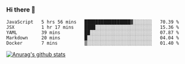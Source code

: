 ### Hi there 👋



<!--
**webB1an/webB1an** is a ✨ _special_ ✨ repository because its `README.md` (this file) appears on your GitHub profile.

Here are some ideas to get you started:

- 🔭 I’m currently working on ...
- 🌱 I’m currently learning ...
- 👯 I’m looking to collaborate on ...
- 🤔 I’m looking for help with ...
- 💬 Ask me about ...
- 📫 How to reach me: ...
- 😄 Pronouns: ...
- ⚡ Fun fact: ...
-->

<!--START_SECTION:waka-->
```text
JavaScript   5 hrs 56 mins   █████████████████▓░░░░░░░   70.39 % 
JSX          1 hr 17 mins    ████░░░░░░░░░░░░░░░░░░░░░   15.36 % 
YAML         39 mins         ██░░░░░░░░░░░░░░░░░░░░░░░   07.87 % 
Markdown     20 mins         █░░░░░░░░░░░░░░░░░░░░░░░░   04.04 % 
Docker       7 mins          ▒░░░░░░░░░░░░░░░░░░░░░░░░   01.40 % 
```
<!--END_SECTION:waka-->


[![Anurag's github stats](https://github-readme-stats.vercel.app/api?username=webB1an&show_icons=true&theme=radical)](https://github.com/anuraghazra/github-readme-stats)

